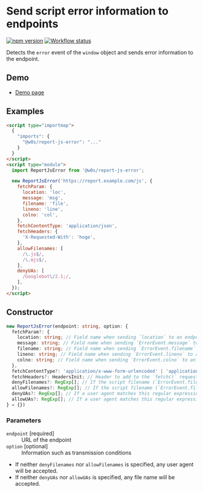 # Send script error information to endpoints

[![npm version](https://badge.fury.io/js/%40w0s%2Freport-js-error.svg)](https://www.npmjs.com/package/@w0s/report-js-error)
[![Workflow status](https://github.com/SaekiTominaga/frontend/actions/workflows/report-js-error.yml/badge.svg)](https://github.com/SaekiTominaga/frontend/actions/workflows/report-js-error.yml)

Detects the `error` event of the `window` object and sends error information to the endpoint.

## Demo

- [Demo page](https://saekitominaga.github.io/frontend/packages/report-js-error/demo/)

## Examples

```HTML
<script type="importmap">
  {
    "imports": {
      "@w0s/report-js-error": "..."
    }
  }
</script>
<script type="module">
  import ReportJsError from '@w0s/report-js-error';

  new ReportJsError('https://report.example.com/js', {
    fetchParam: {
      location: 'loc',
      message: 'msg',
      filename: 'file',
      lineno: 'line',
      colno: 'col',
    },
    fetchContentType: 'application/json',
    fetchHeaders: {
      'X-Requested-With': 'hoge',
    },
    allowFilenames: [
      /\.js$/,
      /\.mjs$/,
    ],
    denyUAs: [
      /Googlebot\/2.1;/,
    ],
  });
</script>
```

## Constructor

```TypeScript
new ReportJsError(endpoint: string, option: {
  fetchParam?: {
    location: string; // Field name when sending `location` to an endpoint. The default value when omitted is `location`. (e.g. location=https%3A%2F%2Fexample.com%2Fpath%2Fto&message=(omit)&filename=(omit)&lineno=(omit)&colno=(omit) )
    message: string; // Field name when sending `ErrorEvent.message` to an endpoint. The default value when omitted is `message`. (e.g. location=(omit)&message=ReferenceError%3A+hoge+is+not+defined&filename=(omit)&lineno=(omit)&colno=(omit) )
    filename: string; // Field name when sending `ErrorEvent.filename` to an endpoint. The default value when omitted is `filename`. (e.g. location=(omit)&referrer=(omit)&message=(omit)&filename=https%3A%2F%2Fexample.com%2Fpath%2Fto&lineno=(omit)&colno=(omit) )
    lineno: string; // Field name when sending `ErrorEvent.lineno` to an endpoint. The default value when omitted is `lineno`. (e.g. location=(omit)&referrer=(omit)&message=(omit)&filename=(omit)&lineno=10&colno=(omit) )
    colno: string; // Field name when sending `ErrorEvent.colno` to an endpoint. The default value when omitted is `colno`. (e.g. location=(omit)&referrer=(omit)&message=(omit)&filename=(omit)&lineno=(omit)&colno=20 )
  },
  fetchContentType?: 'application/x-www-form-urlencoded' | 'application/json'; // `Content-Type` header to be set in `fetch()` request.
  fetchHeaders?: HeadersInit; // Header to add to the `fetch()` request. <https://fetch.spec.whatwg.org/#typedefdef-headersinit>
  denyFilenames?: RegExp[]; // If the script filename (`ErrorEvent.filename`) matches this regular expression, do not send report
  allowFilenames?: RegExp[]; // If the script filename (`ErrorEvent.filename`) matches this regular expression, send report
  denyUAs?: RegExp[]; // If a user agent matches this regular expression, do not send report
  allowUAs?: RegExp[]; // If a user agent matches this regular expression, send report
} = {})
```

### Parameters

<dl>
<dt><code>endpoint</code> [required]</dt>
<dd>URL of the endpoint</dd>
<dt><code>option</code> [optional]</dt>
<dd>Information such as transmission conditions</dd>
</dl>

- If neither `denyFilenames` nor `allowFilenames` is specified, any user agent will be accepted.
- If neither `denyUAs` nor `allowUAs` is specified, any file name will be accepted.
